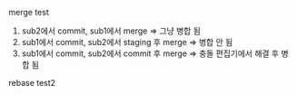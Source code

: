 merge test

1. sub2에서 commit, sub1에서 merge => 그냥 병합 됨
2. sub1에서 commit, sub2에서 staging 후 merge => 병합 안 됨
3. sub1에서 commit, sub2에서 commit 후 merge => 충돌 편집기에서 해결 후 병합 됨

rebase test2
